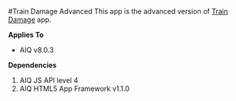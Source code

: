 #Train Damage Advanced
This app is the advanced version of [Train Damage](https://github.com/appear/train-damage-tutorial/tree/Stage5) app.

**Applies To**

* AIQ v8.0.3 

**Dependencies**

1. AIQ JS API level 4
2. AIQ HTML5 App Framework v1.1.0
